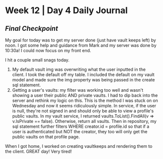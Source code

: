 # Week 12 | Day 4 Daily Journal

## *Final Checkpoint*

My goal for today was to get my server done (just have vault keeps left) by noon. I got some help and guidance from Mark and my server was done by 10:30a! I could now focus on my front end.

I hit a couple small snags today.
1. My default vault img was overwriting what the user inputted in the client. I took the default off my table. I included the default on my vault model and made sure the img property was being passed in the create sql statement. 
2. Getting a user's vaults: my filter was working too well and wasn't showing a user their public AND private vaults. I had to dip back into the server and rethink my logic on this. This is the method I was stuck on on Wednesday and now it seems ridiculously simple. In service, if the user is null, they're not signed in and should only be able to view a profile's public vaults. In my vault service, I returned vaults.ToList().FindAll(v => v.IsPrivate == false). Otherwise, return all vaults. Then in repository, my sql statement further filters WHERE creator.id = profile.id so that if a user is authenticated but NOT the creator, they too will only get the public vaults on that profile page.

When I got home, I worked on creating vaultkeeps and rendering them to the client. GREAT day! Very tired!
